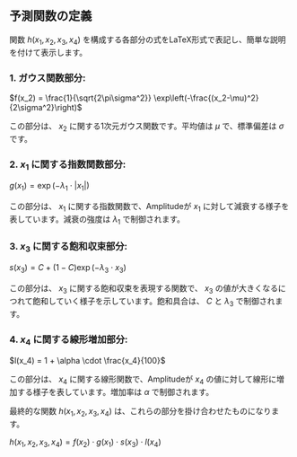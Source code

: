 ## 予測関数の定義

関数 $h(x_1, x_2, x_3, x_4)$ を構成する各部分の式をLaTeX形式で表記し、簡単な説明を付けて表示します。

### 1. ガウス関数部分:

$f(x_2) = \frac{1}{\sqrt{2\pi\sigma^2}} \exp\left(-\frac{(x_2-\mu)^2}{2\sigma^2}\right)$

この部分は、 $x_2$ に関する1次元ガウス関数です。平均値は $\mu$ で、標準偏差は $\sigma$ です。

### 2. $x_1$ に関する指数関数部分:

$g(x_1) = \exp\left(-\lambda_1 \cdot |x_1|\right)$

この部分は、 $x_1$ に関する指数関数で、Amplitudeが $x_1$ に対して減衰する様子を表しています。減衰の強度は $\lambda_1$ で制御されます。


### 3.  $x_3$ に関する飽和収束部分:

$s(x_3) = C + (1 - C) \exp\left(-\lambda_3 \cdot x_3\right)$

この部分は、 $x_3$ に関する飽和収束を表現する関数で、 $x_3$ の値が大きくなるにつれて飽和していく様子を示しています。飽和具合は、 $C$ と $\lambda_3$ で制御されます。


### 4.  $x_4$ に関する線形増加部分:

$l(x_4) = 1 + \alpha \cdot \frac{x_4}{100}$

この部分は、 $x_4$ に関する線形関数で、Amplitudeが $x_4$ の値に対して線形に増加する様子を表しています。増加率は $\alpha$ で制御されます。

最終的な関数 $h(x_1, x_2, x_3, x_4)$ は、これらの部分を掛け合わせたものになります。

$h(x_1, x_2, x_3, x_4) = f(x_2) \cdot g(x_1) \cdot s(x_3) \cdot l(x_4)$
